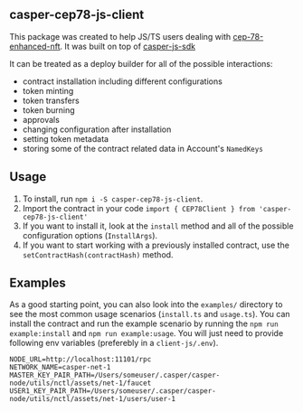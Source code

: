 ## casper-cep78-js-client

This package was created to help JS/TS users dealing with [cep-78-enhanced-nft](https://github.com/casper-ecosystem/cep-78-enhanced-nft). It was built on top of [casper-js-sdk](https://github.com/casper-ecosystem/casper-js-sdk)

It can be treated as a deploy builder for all of the possible interactions:

- contract installation including different configurations
- token minting
- token transfers
- token burning
- approvals
- changing configuration after installation
- setting token metadata
- storing some of the contract related data in Account's `NamedKeys`

## Usage

1. To install, run `npm i -S casper-cep78-js-client`. 
2. Import the contract in your code `import { CEP78Client } from 'casper-cep78-js-client'`
3. If you want to install it, look at the `install` method and all of the possible configuration options (`InstallArgs`).
4. If you want to start working with a previously installed contract, use the `setContractHash(contractHash)` method.


## Examples 

As a good starting point, you can also look into the `examples/` directory to see the most common usage scenarios (`install.ts` and `usage.ts`). You can install the contract and run the example scenario by running the `npm run example:install` and `npm run example:usage`. You will just need to provide following env variables (preferebly in a `client-js/.env`).

```
NODE_URL=http://localhost:11101/rpc
NETWORK_NAME=casper-net-1
MASTER_KEY_PAIR_PATH=/Users/someuser/.casper/casper-node/utils/nctl/assets/net-1/faucet
USER1_KEY_PAIR_PATH=/Users/someuser/.casper/casper-node/utils/nctl/assets/net-1/users/user-1
```
